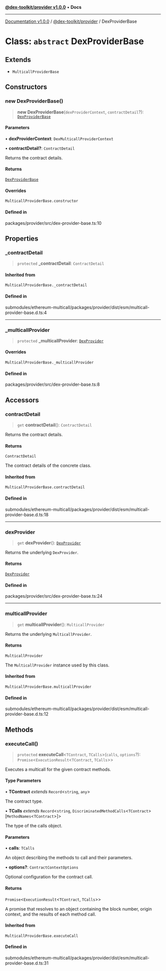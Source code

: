 [**@dex-toolkit/provider v1.0.0**](../README.md) • **Docs**

***

[Documentation v1.0.0](../../../packages.md) / [@dex-toolkit/provider](../README.md) / DexProviderBase

# Class: `abstract` DexProviderBase

## Extends

- `MulticallProviderBase`

## Constructors

### new DexProviderBase()

> **new DexProviderBase**(`dexProviderContext`, `contractDetail`?): [`DexProviderBase`](DexProviderBase.md)

#### Parameters

• **dexProviderContext**: `DexMulticallProviderContext`

• **contractDetail?**: `ContractDetail`

Returns the contract details.

#### Returns

[`DexProviderBase`](DexProviderBase.md)

#### Overrides

`MulticallProviderBase.constructor`

#### Defined in

packages/provider/src/dex-provider-base.ts:10

## Properties

### \_contractDetail

> `protected` **\_contractDetail**: `ContractDetail`

#### Inherited from

`MulticallProviderBase._contractDetail`

#### Defined in

submodules/ethereum-multicall/packages/provider/dist/esm/multicall-provider-base.d.ts:4

***

### \_multicallProvider

> `protected` **\_multicallProvider**: [`DexProvider`](DexProvider.md)

#### Overrides

`MulticallProviderBase._multicallProvider`

#### Defined in

packages/provider/src/dex-provider-base.ts:8

## Accessors

### contractDetail

> `get` **contractDetail**(): `ContractDetail`

Returns the contract details.

#### Returns

`ContractDetail`

The contract details of the concrete class.

#### Inherited from

`MulticallProviderBase.contractDetail`

#### Defined in

submodules/ethereum-multicall/packages/provider/dist/esm/multicall-provider-base.d.ts:18

***

### dexProvider

> `get` **dexProvider**(): [`DexProvider`](DexProvider.md)

Returns the underlying `DexProvider`.

#### Returns

[`DexProvider`](DexProvider.md)

#### Defined in

packages/provider/src/dex-provider-base.ts:24

***

### multicallProvider

> `get` **multicallProvider**(): `MulticallProvider`

Returns the underlying `MulticallProvider`.

#### Returns

`MulticallProvider`

The `MulticallProvider` instance used by this class.

#### Inherited from

`MulticallProviderBase.multicallProvider`

#### Defined in

submodules/ethereum-multicall/packages/provider/dist/esm/multicall-provider-base.d.ts:12

## Methods

### executeCall()

> `protected` **executeCall**\<`TContract`, `TCalls`\>(`calls`, `options`?): `Promise`\<`ExecutionResult`\<`TContract`, `TCalls`\>\>

Executes a multicall for the given contract methods.

#### Type Parameters

• **TContract** *extends* `Record`\<`string`, `any`\>

The contract type.

• **TCalls** *extends* `Record`\<`string`, `DiscriminatedMethodCalls`\<`TContract`\>\[`MethodNames`\<`TContract`\>\]\>

The type of the calls object.

#### Parameters

• **calls**: `TCalls`

An object describing the methods to call and their parameters.

• **options?**: `ContractContextOptions`

Optional configuration for the contract call.

#### Returns

`Promise`\<`ExecutionResult`\<`TContract`, `TCalls`\>\>

A promise that resolves to an object containing the block number,
         origin context, and the results of each method call.

#### Inherited from

`MulticallProviderBase.executeCall`

#### Defined in

submodules/ethereum-multicall/packages/provider/dist/esm/multicall-provider-base.d.ts:31
